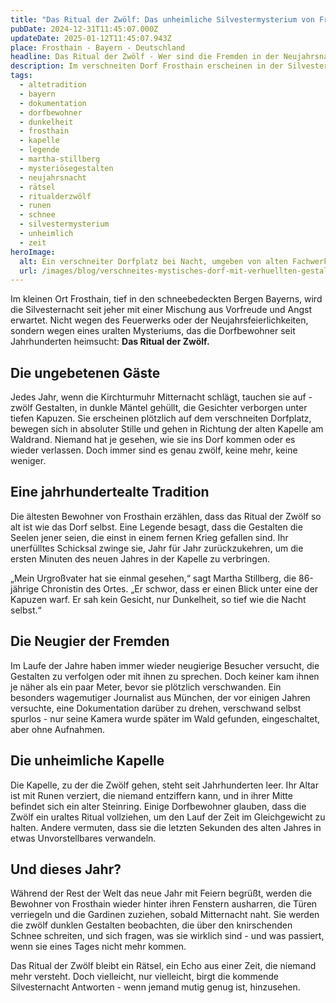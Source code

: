```yaml
---
title: "Das Ritual der Zwölf: Das unheimliche Silvestermysterium von Frosthain"
pubDate: 2024-12-31T11:45:07.000Z
updateDate: 2025-01-12T11:45:07.943Z
place: Frosthain - Bayern - Deutschland
headline: Das Ritual der Zwölf - Wer sind die Fremden in der Neujahrsnacht?
description: Im verschneiten Dorf Frosthain erscheinen in der Silvesternacht zwölf mysteriöse Gestalten, die ein uraltes Ritual durchführen.
tags:
  - altetradition
  - bayern
  - dokumentation
  - dorfbewohner
  - dunkelheit
  - frosthain
  - kapelle
  - legende
  - martha-stillberg
  - mysteriösegestalten
  - neujahrsnacht
  - rätsel
  - ritualderzwölf
  - runen
  - schnee
  - silvestermysterium
  - unheimlich
  - zeit
heroImage:
  alt: Ein verschneiter Dorfplatz bei Nacht, umgeben von alten Fachwerkhäusern. Zwölf dunkle, verhüllte Gestalten stehen auf dem Platz, während der Mond durch Wolken ein schwaches Licht auf die Szene wirft. Im Hintergrund führt ein beleuchteter Weg zu einer verlassenen Kapelle am Waldrand, hinter der Nebelschwaden aus einem dunklen Wald aufsteigen.
  url: /images/blog/verschneites-mystisches-dorf-mit-verhuellten-gestalten-bei-nacht.webp
---
```


Im kleinen Ort Frosthain, tief in den schneebedeckten Bergen Bayerns, wird die Silvesternacht seit jeher mit einer Mischung aus Vorfreude und Angst erwartet. Nicht wegen des Feuerwerks oder der Neujahrsfeierlichkeiten, sondern wegen eines uralten Mysteriums, das die Dorfbewohner seit Jahrhunderten heimsucht: **Das Ritual der Zwölf.**

## Die ungebetenen Gäste

Jedes Jahr, wenn die Kirchturmuhr Mitternacht schlägt, tauchen sie auf - zwölf Gestalten, in dunkle Mäntel gehüllt, die Gesichter verborgen unter tiefen Kapuzen. Sie erscheinen plötzlich auf dem verschneiten Dorfplatz, bewegen sich in absoluter Stille und gehen in Richtung der alten Kapelle am Waldrand. Niemand hat je gesehen, wie sie ins Dorf kommen oder es wieder verlassen. Doch immer sind es genau zwölf, keine mehr, keine weniger.

## Eine jahrhundertealte Tradition

Die ältesten Bewohner von Frosthain erzählen, dass das Ritual der Zwölf so alt ist wie das Dorf selbst. Eine Legende besagt, dass die Gestalten die Seelen jener seien, die einst in einem fernen Krieg gefallen sind. Ihr unerfülltes Schicksal zwinge sie, Jahr für Jahr zurückzukehren, um die ersten Minuten des neuen Jahres in der Kapelle zu verbringen.

„Mein Urgroßvater hat sie einmal gesehen,“ sagt Martha Stillberg, die 86-jährige Chronistin des Ortes. „Er schwor, dass er einen Blick unter eine der Kapuzen warf. Er sah kein Gesicht, nur Dunkelheit, so tief wie die Nacht selbst.“

## Die Neugier der Fremden

Im Laufe der Jahre haben immer wieder neugierige Besucher versucht, die Gestalten zu verfolgen oder mit ihnen zu sprechen. Doch keiner kam ihnen je näher als ein paar Meter, bevor sie plötzlich verschwanden. Ein besonders wagemutiger Journalist aus München, der vor einigen Jahren versuchte, eine Dokumentation darüber zu drehen, verschwand selbst spurlos - nur seine Kamera wurde später im Wald gefunden, eingeschaltet, aber ohne Aufnahmen.

## Die unheimliche Kapelle

Die Kapelle, zu der die Zwölf gehen, steht seit Jahrhunderten leer. Ihr Altar ist mit Runen verziert, die niemand entziffern kann, und in ihrer Mitte befindet sich ein alter Steinring. Einige Dorfbewohner glauben, dass die Zwölf ein uraltes Ritual vollziehen, um den Lauf der Zeit im Gleichgewicht zu halten. Andere vermuten, dass sie die letzten Sekunden des alten Jahres in etwas Unvorstellbares verwandeln.

## Und dieses Jahr?

Während der Rest der Welt das neue Jahr mit Feiern begrüßt, werden die Bewohner von Frosthain wieder hinter ihren Fenstern ausharren, die Türen verriegeln und die Gardinen zuziehen, sobald Mitternacht naht. Sie werden die zwölf dunklen Gestalten beobachten, die über den knirschenden Schnee schreiten, und sich fragen, was sie wirklich sind - und was passiert, wenn sie eines Tages nicht mehr kommen.

Das Ritual der Zwölf bleibt ein Rätsel, ein Echo aus einer Zeit, die niemand mehr versteht. Doch vielleicht, nur vielleicht, birgt die kommende Silvesternacht Antworten - wenn jemand mutig genug ist, hinzusehen.
